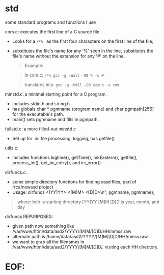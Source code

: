 # std
some standard programs and functions I use

com.c: executes the first line of a C source file.

* Looks for a `/*% ` as the first four characters on the first line of the file;
* substitutes the file's name for any '%' seen in the line, substitutes the file's name without the extension for any '#' on the line.

  >  Example:

  >  in com.c:
  >  `/*% gcc -g -Wall -O0 % -o #`

  >  translates into:
  >  `gcc -g -Wall -O0 com.c -o com`

minstd.c: a minimal starting point for a C program.

* includes stdio.h and string.h
* has globals char * pgmname (program name) and char pgmpath[256] for the executable's path.
* main() sets pgmname and fills in pgmpath.

fullstd.c: a more filled-out minstd.c

* Set up for .ini file processing, logging, has getfile()

utils.c:

* includes functions logtime(), getTime(), mkEastern(), getfile(), process_ini(), get_ini_entry(), and ini_error().

dirfuncs.c:

 * some simple directory functions for finding xasd files, part of rtca/newasd project
 * Usage: dirfuncs <bdir> <[YY]YY> <[M]M> <[D]D>\n", pgmname, pgmname);
>  where:
>   bdir is starting directory
>   [YY]YY [M]M [D]D is year, month, and day

  dirfuncs REPURPOSED:

*    given path now something like /var/www/html/data/asd2/YYYY/[M]M/[D]D/HH/mmss.raw
*    alternate path is /home/data/asd2/YYYY/[M]M/[D]D/HH/mmss.raw
*    we want to grab all the filenames in /var/www/html/data/asd2/YYYY/[M]M/[D]D/, visiting each HH directory.

# EOF:

